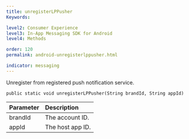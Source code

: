 ```yaml
---
title: unregisterLPPusher
Keywords:

level2: Consumer Experience
level3: In-App Messaging SDK for Android
level4: Methods

order: 120
permalink: android-unregisterlppusher.html

indicator: messaging
---
```


Unregister from registered push notification service. 

`public static void unregisterLPPusher(String brandId, String appId)`

| Parameter | Description |
| :--- | :--- |
| brandId | The account ID. |
| appId | The host app ID. |


